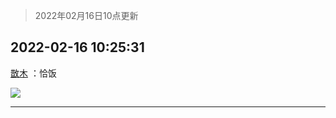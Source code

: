 > 2022年02月16日10点更新
<link rel="stylesheet" href="https://cdn.jsdelivr.net/gh/taotie6/sampleJSON@main/css/photo_show.css">
<meta name="referrer" content="no-referrer" />


 ## 2022-02-16 10:25:31 

 [㪚木](https://www.coolapk.com/feed/33587738?shareKey=ZDM3MDliYWZhMzA3NjIwYzYwYmU~) ：恰饭 

<div class="album">
<img class="img-item" src="http://image.coolapk.com/feed/2022/0216/10/1081091_116bda85_8330_3399_133@825x1815.jpeg" />
</div>

 ------- 

